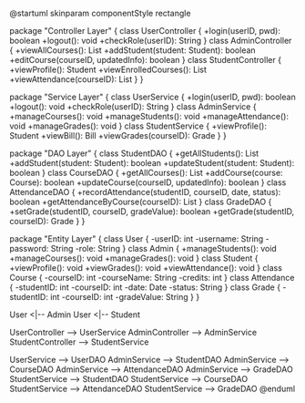 @startuml
skinparam componentStyle rectangle

package "Controller Layer" {
  class UserController {
    +login(userID, pwd): boolean
    +logout(): void
    +checkRole(userID): String
  }
  class AdminController {
    +viewAllCourses(): List<Course>
    +addStudent(student: Student): boolean
    +editCourse(courseID, updatedInfo): boolean
  }
  class StudentController {
    +viewProfile(): Student
    +viewEnrolledCourses(): List<Course>
    +viewAttendance(courseID): List<Attendance>
  }
}

package "Service Layer" {
  class UserService {
    +login(userID, pwd): boolean
    +logout(): void
    +checkRole(userID): String
  }
  class AdminService {
    +manageCourses(): void
    +manageStudents(): void
    +manageAttendance(): void
    +manageGrades(): void
  }
  class StudentService {
    +viewProfile(): Student
    +viewBill(): Bill
    +viewGrades(courseID): Grade
  }
}

package "DAO Layer" {
  class StudentDAO {
    +getAllStudents(): List<Student>
    +addStudent(student: Student): boolean
    +updateStudent(student: Student): boolean
  }
  class CourseDAO {
    +getAllCourses(): List<Course>
    +addCourse(course: Course): boolean
    +updateCourse(courseID, updatedInfo): boolean
  }
  class AttendanceDAO {
    +recordAttendance(studentID, courseID, date, status): boolean
    +getAttendanceByCourse(courseID): List<Attendance>
  }
  class GradeDAO {
    +setGrade(studentID, courseID, gradeValue): boolean
    +getGrade(studentID, courseID): Grade
  }
}

package "Entity Layer" {
  class User {
    -userID: int
    -username: String
    -password: String
    -role: String
  }
  class Admin {
    +manageStudents(): void
    +manageCourses(): void
    +manageGrades(): void
  }
  class Student {
    +viewProfile(): void
    +viewGrades(): void
    +viewAttendance(): void
  }
  class Course {
    -courseID: int
    -courseName: String
    -credits: int
  }
  class Attendance {
    -studentID: int
    -courseID: int
    -date: Date
    -status: String
  }
  class Grade {
    -studentID: int
    -courseID: int
    -gradeValue: String
  }
}

User <|-- Admin
User <|-- Student

UserController --> UserService
AdminController --> AdminService
StudentController --> StudentService

UserService --> UserDAO
AdminService --> StudentDAO
AdminService --> CourseDAO
AdminService --> AttendanceDAO
AdminService --> GradeDAO
StudentService --> StudentDAO
StudentService --> CourseDAO
StudentService --> AttendanceDAO
StudentService --> GradeDAO
@enduml
